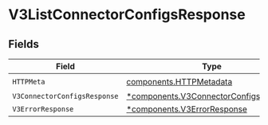 # V3ListConnectorConfigsResponse


## Fields

| Field                                                                                           | Type                                                                                            | Required                                                                                        | Description                                                                                     |
| ----------------------------------------------------------------------------------------------- | ----------------------------------------------------------------------------------------------- | ----------------------------------------------------------------------------------------------- | ----------------------------------------------------------------------------------------------- |
| `HTTPMeta`                                                                                      | [components.HTTPMetadata](../../models/components/httpmetadata.md)                              | :heavy_check_mark:                                                                              | N/A                                                                                             |
| `V3ConnectorConfigsResponse`                                                                    | [*components.V3ConnectorConfigsResponse](../../models/components/v3connectorconfigsresponse.md) | :heavy_minus_sign:                                                                              | OK                                                                                              |
| `V3ErrorResponse`                                                                               | [*components.V3ErrorResponse](../../models/components/v3errorresponse.md)                       | :heavy_minus_sign:                                                                              | Error                                                                                           |